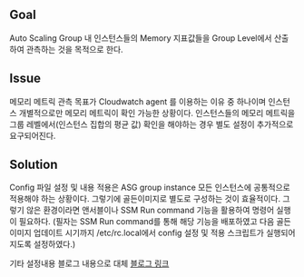 ## Goal
Auto Scaling Group 내 인스턴스들의 Memory 지표값들을 Group Level에서 산출하여 관측하는 것을 목적으로 한다.


## Issue
메모리 메트릭 관측 목표가 Cloudwatch agent 를 이용하는 이유 중 하나이며 인스턴스 개별적으로만 메모리 메트릭이 확인 가능한 상황이다. 인스턴스들의 메모리 메트릭을 그룹 레벨에서(인스턴스 집합의 평균 값) 확인을 해야하는 경우 별도 설정이 추가적으로 요구되어진다.


## Solution
Config 파일 설정 및 내용 적용은 ASG group instance 모든 인스턴스에 공통적으로 적용해야 하는 상황이다. 그렇기에 골든이미지로 별도로 구성하는 것이 효율적이다. 그렇기 않은 환경이라면 앤서블이나 SSM Run command 기능을 활용하여 명령어 실행이 필요하다. (필자는 SSM Run command를 통해 해당 기능을 배포하였고 다음 골든 이미지 업데이트 시기까지 /etc/rc.local에서 config 설정 및 적용 스크립트가 실행되어지도록 설정하였다.)

기타 설정내용 블로그 내용으로 대체
[블로그 링크](https://anggeum.tistory.com/entry/AWS-CloudWatch-agent%EB%A5%BC-%ED%86%B5%ED%95%9C-Group-%EB%A0%88%EB%B2%A8-%EB%A9%94%EB%AA%A8%EB%A6%AC-%EB%A9%94%ED%8A%B8%EB%A6%AD-%EA%B4%80%EC%B0%B0%ED%95%98%EA%B8%B0)



